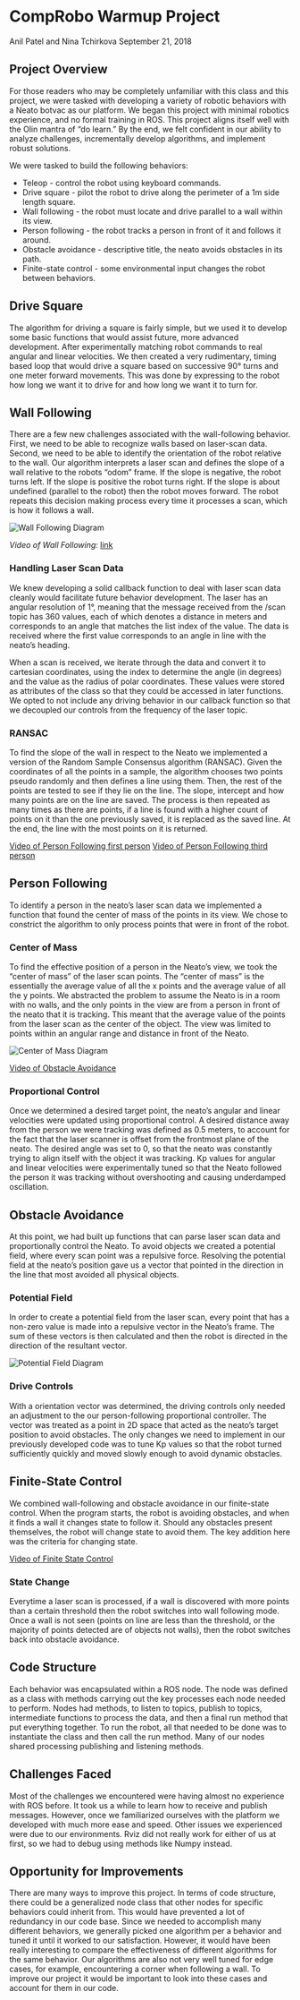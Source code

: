 # CompRobo Warmup Project

Anil Patel and Nina Tchirkova
September 21, 2018

## Project Overview
For those readers who may be completely unfamiliar with this class and this project, we were tasked with developing a variety of robotic behaviors with a Neato botvac as our platform. We began this project with minimal robotics experience, and no formal training in ROS. This project aligns itself well with the Olin mantra of “do learn.” By the end, we felt confident in our ability to analyze challenges, incrementally develop algorithms, and implement robust solutions.

We were tasked to build the following behaviors:
- Teleop - control the robot using keyboard commands.
- Drive square - pilot the robot to drive along the perimeter of a 1m side length square.
- Wall following - the robot must locate and drive parallel to a wall within its view.
- Person following - the robot tracks a person in front of it and follows it around.
- Obstacle avoidance - descriptive title, the neato avoids obstacles in its path.
- Finite-state control - some environmental input changes the robot between behaviors.

## Drive Square
The algorithm for driving a square is fairly simple, but we used it to develop some basic functions that would assist future, more advanced development. After experimentally matching robot commands to real angular and linear velocities. We then created a very rudimentary, timing based loop that would drive a square based on successive 90° turns and one meter forward movements. This was done by expressing to the robot how long we want it to drive for and how long we want it to turn for.

## Wall Following
There are a few new challenges associated with the wall-following behavior. First, we need to be able to recognize walls based on laser-scan data. Second, we need to be able to identify the orientation of the robot relative to the wall. Our algorithm interprets a laser scan and defines the slope of a wall relative to the robots “odom” frame. If the slope is negative, the robot turns left. If the slope is positive the robot turns right. If the slope is about undefined (parallel to the robot) then the robot moves forward. The robot repeats this decision making process every time it processes a scan, which is how it follows a wall.

![Wall Following Diagram](/images/wallfollow.png)

*Video of Wall Following:* [link](https://youtu.be/g3LunpbJrl8) 

### Handling Laser Scan Data
We knew developing a solid callback function to deal with laser scan data cleanly would facilitate future behavior development. The laser has an angular resolution of 1°, meaning that the message received from the /scan topic has 360 values, each of which denotes a distance in meters and corresponds to an angle that matches the list index of the value. The data is received where the first value corresponds to an angle in  line with the neato’s heading. 

When a scan is received, we iterate through the data and convert it to cartesian coordinates, using the index to determine the angle (in degrees) and the value as the radius of polar coordinates. These values were stored as attributes of the class so that they could be accessed in later functions. We opted to not include any driving behavior in our callback function so that we decoupled our controls from the frequency of the laser topic.

### RANSAC
To find the slope of the wall in respect to the Neato we implemented a version of the Random Sample Consensus algorithm (RANSAC). Given the coordinates of all the points in a sample, the algorithm chooses two points pseudo randomly and then defines a line using them. Then, the rest of the points are tested to see if they lie on the line. The slope, intercept and how many points are on the line are saved. The process is then repeated as many times as there are points, if a line is found with a higher count of points on it than the one previously saved, it is replaced as the saved line. At the end, the line with the most points on it is returned. 

[Video of Person Following first person](https://www.youtube.com/upload)
[Video of Person Following third person](https://youtu.be/bs_17oStY-8)

## Person Following
To identify a person in the neato’s laser scan data we implemented a function that found the center of mass of the points in its view. We chose to constrict the algorithm to only process points that were in front of the robot.

### Center of Mass
To find the effective position of a person in the Neato’s view, we took the “center of mass” of the laser scan points. The “center of mass” is the essentially the average value of all the x points and the average value of all the y points. We abstracted the problem to assume the Neato is in a room with no walls, and the only points in the view are from a person in front of the neato that it is tracking. This meant that the average value of the points from the laser scan as the center of the object. The view was limited to points within an angular range and distance in front of the Neato.

![Center of Mass Diagram](/images/com.png)

[Video of Obstacle Avoidance](https://youtu.be/FgfwBXhXc2w)

### Proportional Control
Once we determined a desired target point, the neato’s angular and linear velocities were updated using proportional control. A desired distance away from the person we were tracking was defined as 0.5 meters, to account for the fact that the laser scanner is offset from the frontmost plane of the neato. The desired angle was set to 0, so that the neato was constantly trying to align itself with the object it was tracking. Kp values for angular and linear velocities were experimentally tuned so that the Neato followed the person it was tracking without overshooting and causing underdamped oscillation.

## Obstacle Avoidance
At this point, we had built up functions that can parse laser scan data and proportionally control the Neato. To avoid objects we created a potential field, where every scan point was a repulsive force. Resolving the potential field at the neato’s position gave us a vector that pointed in the direction in the line that most avoided all physical objects.

### Potential Field
In order to create a potential field from the laser scan, every point that has a non-zero value is made into a repulsive vector in the Neato’s frame. The sum of these vectors is then calculated and then the robot is directed in the direction of the resultant vector. 

![Potential Field Diagram](/images/potent.png)

### Drive Controls
With a orientation vector was determined, the driving controls only needed an adjustment to the our person-following proportional controller. The vector was treated as a point in 2D space that acted as the neato’s target position to avoid obstacles. The only changes we need to implement in our previously developed code was to tune Kp values so that the robot turned sufficiently quickly and moved slowly enough to avoid dynamic obstacles.

## Finite-State Control
We combined wall-following and obstacle avoidance in our finite-state control. When the program starts, the robot is avoiding obstacles, and when it finds a wall it changes state to follow it. Should any obstacles present themselves, the robot will change state to avoid them. The key addition here was the criteria for changing state.

[Video of Finite State Control](https://youtu.be/juX2vZyGd-g)

### State Change
Everytime a laser scan is processed, if a wall is discovered with more points than a certain threshold then the robot switches into wall following mode. Once a wall is not seen (points on line are less than the threshold, or the majority of points detected are of objects not walls), then the robot switches back into obstacle avoidance.

## Code Structure
Each behavior was encapsulated within a ROS node. The node was defined as a class with methods carrying out the key processes each node needed to perform. Nodes had methods, to listen to topics, publish to topics, intermediate functions to process the data, and then a final run method that put everything together. To run the robot, all that needed to be done was to instantiate the class and then call the run method. Many of our nodes shared processing publishing and listening methods.

## Challenges Faced
Most of the challenges we encountered were having almost no experience with ROS before. It took us a while to learn how to receive and publish messages. However, once we familiarized ourselves with the platform we developed with much more ease and speed. Other issues we experienced were due to our environments. Rviz did not really work for either of us at first, so we had to debug using methods like Numpy instead.

## Opportunity for Improvements
There are many ways to improve this project. In terms of code structure, there could be a generalized node class that other nodes for specific behaviors could inherit from. This would have prevented a lot of redundancy in our code base. Since we needed to accomplish many different behaviors, we generally picked one algorithm per a behavior and tuned it until it worked to our satisfaction. However, it would have been really interesting to compare the effectiveness of different algorithms for the same behavior. Our algorithms are also not very well tuned for edge cases, for example, encountering a corner when following a wall. To improve our project it would be important to look into these cases and account for them in our code.

